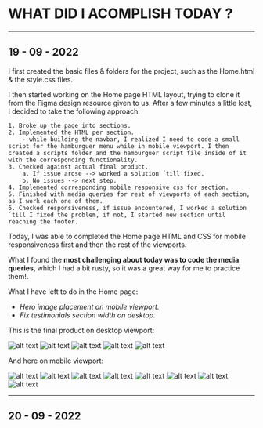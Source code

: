 # WHAT DID I ACOMPLISH TODAY ?

---

## 19 - 09 - 2022

I first created the basic files & folders for the project, such as the Home.html & the style.css files.

I then started working on the Home page HTML layout, trying to clone it from the Figma design resource given to us. After a few minutes a little lost, I decided to take the following approach:

    1. Broke up the page into sections.
    2. Implemented the HTML per section.
        - while building the navbar, I realized I need to code a small script for the hamburguer menu while in mobile viewport. I then created a scripts folder and the hamburguer script file inside of it with the corresponding functionality.
    3. Checked against actual final product.
        a. If issue arose --> worked a solution ´till fixed.
        b. No issues --> next step.
    4. Implemented corresponding mobile responsive css for section.
    5. Finished with media queries for rest of viewports of each section, as I work each one of them.
    6. Checked responsiveness, if issue encountered, I worked a solution ´till I fixed the problem, if not, I started new section until reaching the footer.

Today, I was able to completed the Home page HTML and CSS for mobile responsiveness first and then the rest of the viewports.

What I found the **most challenging about today was to code the media queries**, which I had a bit rusty, so it was a great way for me to practice them!.

What I have left to do in the Home page:

- _Hero image placement on mobile viewport._
- _Fix testimonials section width on desktop._

This is the final product on desktop viewport:

![alt text](./assets/MidTerm_firstDay_1.png)
![alt text](./assets/MidTerm_firstDay_2.png)
![alt text](./assets/MidTerm_firstDay_3.png)
![alt text](./assets/MidTerm_firstDay_4.png)
![alt text](./assets/MidTerm_firstDay_5.png)

And here on mobile viewport:

![alt text](./assets/Home_mobile_1.png)
![alt text](./assets/burguer_active.png)
![alt text](./assets/Home_mobile_2.png)
![alt text](./assets/Home_mobile_3.png)
![alt text](./assets/Home_mobile_4.png)
![alt text](./assets/Home_mobile_5.png)
![alt text](./assets/Home_mobile_6.png)
![alt text](./assets/Home_mobile_7.png)

---

## 20 - 09 - 2022
